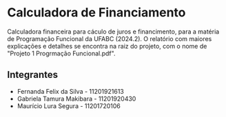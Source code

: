# Calculadora de Financiamento
Calculadora financeira para cáculo de juros e financimento, para a matéria de Programação Funcional da UFABC (2024.2).
O relatório com maiores explicações e detalhes se encontra na raiz do projeto, com o nome de "Projeto 1 Progrmação Funcional.pdf".

## Integrantes

* Fernanda Felix da Silva - 11201921613
* Gabriela Tamura Makibara - 11201920430
* Maurício Lura Segura - 11201720106
